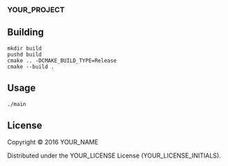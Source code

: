### YOUR_PROJECT


## Building

    mkdir build
    pushd build
    cmake .. -DCMAKE_BUILD_TYPE=Release
    cmake --build .


## Usage

    ./main


## License

Copyright © 2016 YOUR_NAME

Distributed under the YOUR_LICENSE License (YOUR_LICENSE_INITIALS).
